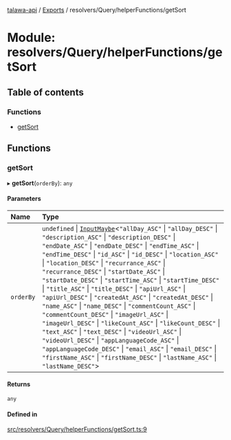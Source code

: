 [talawa-api](../README.md) / [Exports](../modules.md) / resolvers/Query/helperFunctions/getSort

# Module: resolvers/Query/helperFunctions/getSort

## Table of contents

### Functions

- [getSort](resolvers_Query_helperFunctions_getSort.md#getsort)

## Functions

### getSort

▸ **getSort**(`orderBy`): `any`

#### Parameters

| Name | Type |
| :------ | :------ |
| `orderBy` | `undefined` \| [`InputMaybe`](types_generatedGraphQLTypes.md#inputmaybe)\<``"allDay_ASC"`` \| ``"allDay_DESC"`` \| ``"description_ASC"`` \| ``"description_DESC"`` \| ``"endDate_ASC"`` \| ``"endDate_DESC"`` \| ``"endTime_ASC"`` \| ``"endTime_DESC"`` \| ``"id_ASC"`` \| ``"id_DESC"`` \| ``"location_ASC"`` \| ``"location_DESC"`` \| ``"recurrance_ASC"`` \| ``"recurrance_DESC"`` \| ``"startDate_ASC"`` \| ``"startDate_DESC"`` \| ``"startTime_ASC"`` \| ``"startTime_DESC"`` \| ``"title_ASC"`` \| ``"title_DESC"`` \| ``"apiUrl_ASC"`` \| ``"apiUrl_DESC"`` \| ``"createdAt_ASC"`` \| ``"createdAt_DESC"`` \| ``"name_ASC"`` \| ``"name_DESC"`` \| ``"commentCount_ASC"`` \| ``"commentCount_DESC"`` \| ``"imageUrl_ASC"`` \| ``"imageUrl_DESC"`` \| ``"likeCount_ASC"`` \| ``"likeCount_DESC"`` \| ``"text_ASC"`` \| ``"text_DESC"`` \| ``"videoUrl_ASC"`` \| ``"videoUrl_DESC"`` \| ``"appLanguageCode_ASC"`` \| ``"appLanguageCode_DESC"`` \| ``"email_ASC"`` \| ``"email_DESC"`` \| ``"firstName_ASC"`` \| ``"firstName_DESC"`` \| ``"lastName_ASC"`` \| ``"lastName_DESC"``\> |

#### Returns

`any`

#### Defined in

[src/resolvers/Query/helperFunctions/getSort.ts:9](https://github.com/PalisadoesFoundation/talawa-api/blob/0763f35/src/resolvers/Query/helperFunctions/getSort.ts#L9)

